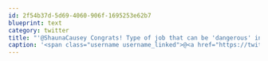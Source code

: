 ```yaml
---
id: 2f54b37d-5d69-4060-906f-1695253e62b7
blueprint: text
category: twitter
title: "'@ShaunaCausey Congrats! Type of job that can be 'dangerous' in terms of employee discount spending ;)"
caption: '<span class="username username_linked">@<a href="https://twitter.com/ShaunaCausey" title="Shauna Causey">ShaunaCausey</a></span> Congrats! Type of job that can be ''dangerous'' in terms of employee discount spending ;)'
---
```

